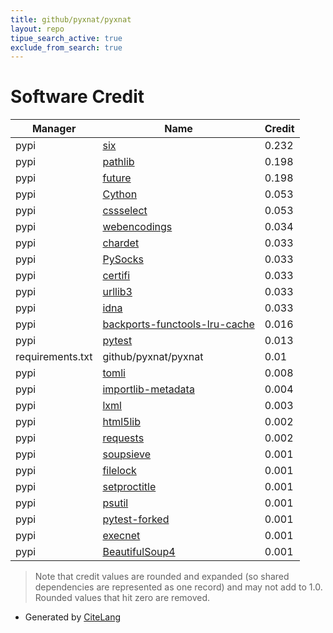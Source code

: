 ```yaml
---
title: github/pyxnat/pyxnat
layout: repo
tipue_search_active: true
exclude_from_search: true
---
```

# Software Credit

|Manager|Name|Credit|
|-------|----|------|
|pypi|[six](https://github.com/benjaminp/six)|0.232|
|pypi|[pathlib](https://pathlib.readthedocs.org/)|0.198|
|pypi|[future](https://python-future.org)|0.198|
|pypi|[Cython](http://cython.org/)|0.053|
|pypi|[cssselect](https://github.com/scrapy/cssselect)|0.053|
|pypi|[webencodings](https://github.com/SimonSapin/python-webencodings)|0.034|
|pypi|[chardet](https://github.com/chardet/chardet)|0.033|
|pypi|[PySocks](https://github.com/Anorov/PySocks)|0.033|
|pypi|[certifi](https://certifiio.readthedocs.io/en/latest/)|0.033|
|pypi|[urllib3](https://urllib3.readthedocs.io/)|0.033|
|pypi|[idna](https://github.com/kjd/idna)|0.033|
|pypi|[backports-functools-lru-cache](https://pypi.org/project/backports-functools-lru-cache)|0.016|
|pypi|[pytest](https://docs.pytest.org/en/latest/)|0.013|
|requirements.txt|github/pyxnat/pyxnat|0.01|
|pypi|[tomli](https://pypi.org/project/tomli)|0.008|
|pypi|[importlib-metadata](https://pypi.org/project/importlib-metadata)|0.004|
|pypi|[lxml](https://lxml.de/)|0.003|
|pypi|[html5lib](https://github.com/html5lib/html5lib-python)|0.002|
|pypi|[requests](https://requests.readthedocs.io)|0.002|
|pypi|[soupsieve](https://facelessuser.github.io/soupsieve/)|0.001|
|pypi|[filelock](https://pypi.org/project/filelock)|0.001|
|pypi|[setproctitle](https://pypi.org/project/setproctitle)|0.001|
|pypi|[psutil](https://pypi.org/project/psutil)|0.001|
|pypi|[pytest-forked](https://pypi.org/project/pytest-forked)|0.001|
|pypi|[execnet](https://pypi.org/project/execnet)|0.001|
|pypi|[BeautifulSoup4](https://www.crummy.com/software/BeautifulSoup/bs4/)|0.001|


> Note that credit values are rounded and expanded (so shared dependencies are represented as one record) and may not add to 1.0. Rounded values that hit zero are removed.


- Generated by [CiteLang](https://github.com/vsoch/citelang)
